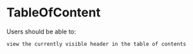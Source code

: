# TableOfContent

 Users should be able to: 

    view the currently visible header in the table of contents
